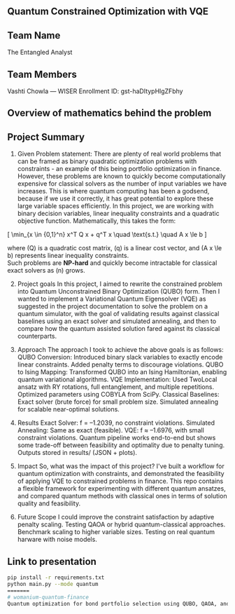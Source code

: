 ## Quantum Constrained Optimization with VQE

## Team Name
The Entangled Analyst

## Team Members
Vashti Chowla — WISER Enrollment ID: gst-haDItypHlgZFbhy

## Overview of mathematics behind the problem

## Project Summary
1. Given Problem statement:
There are plenty of real world problems that can be framed as binary quadratic optimization problems with constraints - an example of this being portfolio optimization in finance. However, these problems are known to quickly become computationally expensive for classical solvers as the number of input variables we have increases. This is where quantum computing has been a godsend, because if we use it correctly, it has great potential to explore these large variable spaces efficiently. In this project, we are working with binary decision variables, linear inequality constraints and a quadratic objective function. Mathematically, this takes the form:

\[
\min_{x \in \{0,1\}^n} x^T Q x + q^T x \quad \text{s.t.} \quad A x \le b
\]

where \(Q\) is a quadratic cost matrix, \(q\) is a linear cost vector, and \(A x \le b\) represents linear inequality constraints.  
Such problems are **NP-hard** and quickly become intractable for classical exact solvers as \(n\) grows.  

2. Project goals
In this project, I aimed to rewrite the constrained problem into Quantum Unconstrained Binary Optimization (QUBO) form. Then I wanted to implement a Variational Quantum Eigensolver (VQE) as suggested in the project documentation to solve the problem on a quantum simulator, with the goal of validating results against classical baselines using an exact solver and simulated annealing, and then to compare how the quantum assisted solution fared against its classical counterparts. 

3. Approach
The approach I took to achieve the above goals is as follows: 
QUBO Conversion:
    Introduced binary slack variables to exactly encode linear constraints.
    Added penalty terms to discourage violations.
QUBO to Ising Mapping:
    Transformed QUBO into an Ising Hamiltonian, enabling quantum variational algorithms.
VQE Implementation:
    Used TwoLocal ansatz with RY rotations, full entanglement, and multiple repetitions.
    Optimized parameters using COBYLA from SciPy.
Classical Baselines:
    Exact solver (brute force) for small problem size.
    Simulated annealing for scalable near-optimal solutions.

4. Results
Exact Solver: f = –1.2039, no constraint violations.
Simulated Annealing: Same as exact (feasible).
VQE: f ≈ –1.6976, with small constraint violations.
Quantum pipeline works end-to-end but shows some trade-off between feasibility and optimality due to penalty tuning.
Outputs stored in results/ (JSON + plots).

5. Impact
So, what was the impact of this project? I've built a workflow for quantum optimization with constraints, and demonstrated the feasibility of applying VQE to constrained problems in finance. This repo contains a flexible framework for experimenting with different quantum ansatzes, and compared quantum methods with classical ones in terms of solution quality and feasibility. 

6. Future Scope
I could improve the constraint satisfaction by adaptive penalty scaling. 
Testing QAOA or hybrid quantum-classical approaches.
Benchmark scaling to higher variable sizes. 
Testing on real quantum harware with noise models. 

## Link to presentation


```bash
pip install -r requirements.txt
python main.py --mode quantum
=======
# womanium-quantum-finance
Quantum optimization for bond portfolio selection using QUBO, QAOA, and classical solvers.
